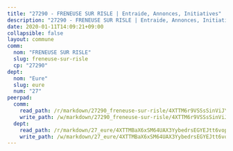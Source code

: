 ```yaml
---
title: "27290 - FRENEUSE SUR RISLE | Entraide, Annonces, Initiatives"
description: "27290 - FRENEUSE SUR RISLE | Entraide, Annonces, Initiatives"
date: 2020-01-11T14:09:21+09:00
collapsible: false
layout: commune
comm:
  nom: "FRENEUSE SUR RISLE"
  slug: freneuse-sur-risle
  cp: "27290"
dept:
  nom: "Eure"
  slug: eure
  num: "27"
peerpad:
  comm:
    read_path: /r/markdown/27290_freneuse-sur-risle/4XTTM6r9VSSsSinViJYpYKk78W1kHbpUddNBC4tTocbHE7i2Q
    write_path: /w/markdown/27290_freneuse-sur-risle/4XTTM6r9VSSsSinViJYpYKk78W1kHbpUddNBC4tTocbHE7i2Q-K3TgUjZcAR5ZHnNYGKuj38eHW4SZSAAYyNKpZ8LkefKft58hwzqLsJjC5QyY3CkKq7LWwPF4yehLH6Ce4fF5d34pgFFtxisG2Cw7BrdUA1pnkZuiRVp7Ue2ZDRsf5CP7WokxzB6L
  dept:
    read_path: /r/markdown/27_eure/4XTTMBaX6xSM64UAX3YybedrsEGYEJtt6vopdQsPEFtGijgwg
    write_path: /w/markdown/27_eure/4XTTMBaX6xSM64UAX3YybedrsEGYEJtt6vopdQsPEFtGijgwg-K3TgUmjy61Gu7ZFzjoVmiacXP2Rc4pq6sxVCYUX3mFQZWQw9yCKsEoAMagtuW4jJTYhK96DsWW4cPmZLagvQNZ34BscGcu4btrtJibt18c1mpqofaWe6Q3RartDiuMTjY7NrsH4r
---
```


